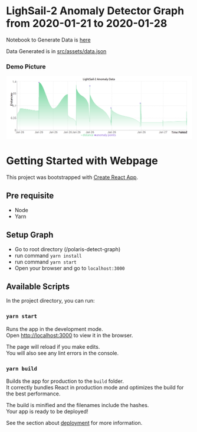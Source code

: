 # LighSail-2 Anomaly Detector Graph from 2020-01-21 to 2020-01-28

Notebook to Generate Data is [here](./lightsail-2-analysis.ipynb)

Data Generated is in [src/assets/data.json](./src/assets/data.json)

### Demo Picture

![Demo Pic](./src/assets/demo_pic.png)

# Getting Started with Webpage

This project was bootstrapped with [Create React App](https://github.com/facebook/create-react-app).

## Pre requisite 
* Node
* Yarn

## Setup Graph
* Go to root directory (/polaris-detect-graph)
* run command `yarn install`
* run command `yarn start`
* Open your browser and go to `localhost:3000`

## Available Scripts

In the project directory, you can run:

### `yarn start`

Runs the app in the development mode.\
Open [http://localhost:3000](http://localhost:3000) to view it in the browser.

The page will reload if you make edits.\
You will also see any lint errors in the console.

### `yarn build`

Builds the app for production to the `build` folder.\
It correctly bundles React in production mode and optimizes the build for the best performance.

The build is minified and the filenames include the hashes.\
Your app is ready to be deployed!

See the section about [deployment](https://facebook.github.io/create-react-app/docs/deployment) for more information.
